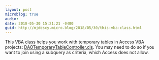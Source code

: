 ```yaml
---
layout: post
microblog: true
audio: 
date: 2018-05-30 15:21:21 -0400
guid: http://mjdescy.micro.blog/2018/05/30/this-vba-class.html
---
```

This VBA class helps you work with temporary tables in Access VBA projects: [DAOTemporaryTableController.cls](https://gist.github.com/mjdescy/621e03e8d2dd83984d83ec83ca05c6fc). You may need to do so if you want to join using a subquery as criteria, which Access does not allow.
